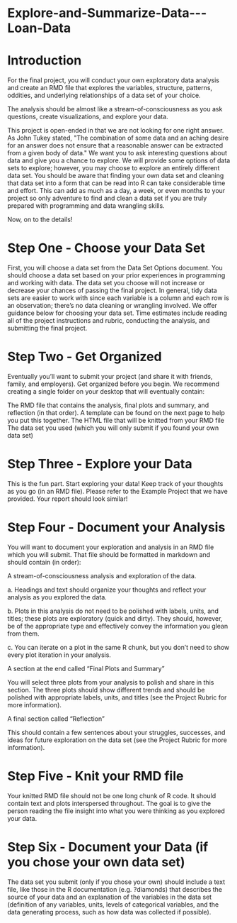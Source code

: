 # Explore-and-Summarize-Data---Loan-Data



# Introduction

For the final project, you will conduct your own exploratory data analysis and create an RMD file that explores the variables, structure, patterns, oddities, and underlying relationships of a data set of your choice.

The analysis should be almost like a stream-of-consciousness as you ask questions, create visualizations, and explore your data.

This project is open-ended in that we are not looking for one right answer. As John Tukey stated, "The combination of some data and an aching desire for an answer does not ensure that a reasonable answer can be extracted from a given body of data." We want you to ask interesting questions about data and give you a chance to explore. We will provide some options of data sets to explore; however, you may choose to explore an entirely different data set. You should be aware that finding your own data set and cleaning that data set into a form that can be read into R can take considerable time and effort. This can add as much as a day, a week, or even months to your project so only adventure to find and clean a data set if you are truly prepared with programming and data wrangling skills.

Now, on to the details!

# Step One - Choose your Data Set
First, you will choose a data set from the Data Set Options document. You should choose a data set based on your prior experiences in programming and working with data. The data set you choose will not increase or decrease your chances of passing the final project. In general, tidy data sets are easier to work with since each variable is a column and each row is an observation; there’s no data cleaning or wrangling involved. We offer guidance below for choosing your data set. Time estimates include reading all of the project instructions and rubric, conducting the analysis, and submitting the final project.

# Step Two - Get Organized
Eventually you’ll want to submit your project (and share it with friends, family, and employers). Get organized before you begin. We recommend creating a single folder on your desktop that will eventually contain:

The RMD file that contains the analysis, final plots and summary, and reflection (in that order). A template can be found on the next page to help you put this together.
The HTML file that will be knitted from your RMD file
The data set you used (which you will only submit if you found your own data set)

# Step Three - Explore your Data
This is the fun part. Start exploring your data! Keep track of your thoughts as you go (in an RMD file). Please refer to the Example Project that we have provided. Your report should look similar!

# Step Four - Document your Analysis
You will want to document your exploration and analysis in an RMD file which you will submit. That file should be formatted in markdown and should contain (in order):

A stream-of-consciousness analysis and exploration of the data.

a. Headings and text should organize your thoughts and reflect your analysis as you explored the data.

b. Plots in this analysis do not need to be polished with labels, units, and titles; these plots are exploratory (quick and dirty). They should, however, be of the appropriate type and effectively convey the information you glean from them.

c. You can iterate on a plot in the same R chunk, but you don’t need to show every plot iteration in your analysis.

A section at the end called “Final Plots and Summary”

You will select three plots from your analysis to polish and share in this section. The three plots should show different trends and should be polished with appropriate labels, units, and titles (see the Project Rubric for more information).

A final section called “Reflection”

This should contain a few sentences about your struggles, successes, and ideas for future exploration on the data set (see the Project Rubric for more information).

# Step Five - Knit your RMD file
Your knitted RMD file should not be one long chunk of R code. It should contain text and plots interspersed throughout. The goal is to give the person reading the file insight into what you were thinking as you explored your data.

# Step Six - Document your Data (if you chose your own data set)
The data set you submit (only if you chose your own) should include a text file, like those in the R documentation (e.g. ?diamonds) that describes the source of your data and an explanation of the variables in the data set (definition of any variables, units, levels of categorical variables, and the data generating process, such as how data was collected if possible).
